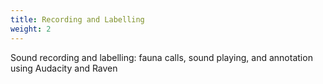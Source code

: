 ```yaml
---
title: Recording and Labelling
weight: 2
---
```


Sound recording and labelling: fauna calls, sound playing, and annotation using Audacity and Raven

